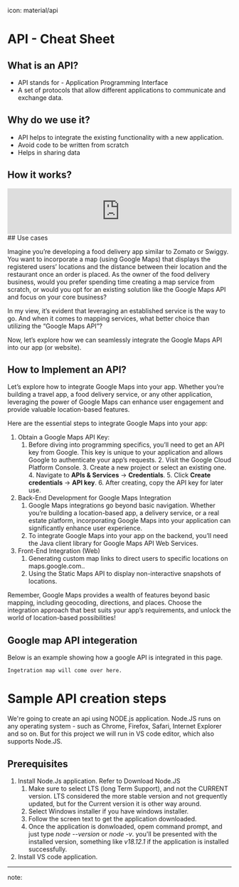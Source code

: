 icon: material/api

# API - Cheat Sheet

## What is an API?

- API stands for - Application Programming Interface
- A set of protocols that allow different applications to communicate and exchange data.

## Why do we use it?

- API helps to integrate the existing functionality with a new application.
- Avoid code to be written from scratch
- Helps in sharing data

## How it works?

<!-- ![API workflow](./img/api.drawio.png) -->

<iframe frameborder="0" style="width:100%;height:102px;" src="https://viewer.diagrams.net/?tags=%7B%7D&highlight=0000ff&edit=_blank&layers=1&nav=1&title=#R7VnbbuM2EP0avxokdX%2BML9kWaIGgWaCPAS0xMhFZVCn6knx9h7rYEqnY3qzcFnADx5YOyRF5znBIjibOfHP4Jmmx%2Fl0kLJsQlBwmzmJCiItD%2BNbAewN4fg2kkic1hE7AM%2F9gNYhbdMsTVjZYDSkhMsWLPhiLPGex6mFUSrHvV3sVWdIDCpoyC3iOaWajf%2FJErWs09NAJ%2F4XxdN0%2BGaOmZEXjt1SKbd48Lxc5q0s2tDXTVC3XNBH7DuQsJ85cCqHqq81hzjLNap%2Bxx09Kj12WLFdXNWj7od7bYbMEWGhuq547s7XaZHCH4fI1E%2FuHnMNAuMhbjGfZXGRCVgYcvKKYwUhmpZLijXVKEPKXD9CVmd3Npuf64R2g6fQ3JjZMyXeoIFkGj971JaKN0umx3rHpk%2BDwCIIap3TcqG7S%2BCT2nb6JUmxlzJpWXeIMQ%2BDN5w0pKlOmLENw0RnPCap0GdaI1IZ3NNs2w7Y06wiU0HLNdEsEN%2Fs1V6wsaKzr7WGW2mqRMPCWg2q9Vn9QUuhBVMPyZvBBU4Rg8HM01WOeo4kHtedVAa5gYqDRIFqZMGtGnxgOqtZQPmAEGxgJjbrwcWY7JhWHyf0bXbHsSZS8ceCVUEpsoALNeKqBGHySyU6Lh6ZACU0fzNhCs7k5pDrqTd%2B2KyZzBjRPeawtzgr5a3WxoAU%2F5%2BvaPjuc9fbWawPcdzbcONv%2BFJe8oIbWnZDkh5%2FPj55DnvE%2B57L30bKo4%2B8rP2jXmxVMcniQZnEB1iBgs6cT1A0nFunHgIhMX9ZuzPP0u1Zh4QAAQUgHi%2FZ3wTcpDCbjK%2FimsQ4SLwmX0DOhR%2Fy4LZmclrt0HEkCp69IS0tHERxOPVuTdvn4GU38y5q0bppQRUtggLXR4LkfDTpajMGKiwxHtWnx0YCjjkBKNP5K5iMa4WAoNpJF4CP0b65kxFzJnOhrK5nj4fOGxlvJgst%2BezFMdxQcDtB2SOmJ1ziCoTRCs%2BUjGQjv9GMr2TSjRW28WgqZXO5YvSKONG%2BOAf04byJr3kT%2BbYJJeFmUNtJ2uB8KujFE%2Bhcqlb4Um2ILRJVw%2FcwkMPHyXezhG5PwAP%2FTIh8pEHuOuTb6FnXhQMgJR6AOe%2BPHnP%2Fy7tlrj3THTa9B4rUxx3WC84bGizmtO9zLuuC6Zjj3v6aRh80Fxr%2BZRsF9zaMAG4dHL%2FyaRj7G5w2NqFF4X%2FPINzVy3K9pFODgvKERNYqstfwP9teWlcrSDlZXdeEoZm6vNjxJdPOZZCX%2FoKvKFLLyA%2FqwTbcKtm5VQg9fswNroBG2A8Q3dlLI3g60VbrbAeJ%2F7iDXbgfapN4d0%2B%2BapxJkZypuRj%2B%2Be%2Fp9xzh%2F%2F5PeTwboLwuRl%2Bx%2B%2BG%2BJPO5r7fxHQG7Ev52puzv%2BXdc8V9j%2BfzP%2BPYt%2Fi%2FeL2Y3hlEZHJzM%2FsaIlj6eyyr%2BeSCUnVmv22xdYVSK1loboa54nNdse3AidYVWauuDs1usH5kP%2FvBgFlhp4KG8djZC3Ju7%2F08HaDPl2Wulm0%2BGKJPW9TQeP9MPTwHwg4cDyfHyz%2FAOCwO3pNXJ9lji9pXeWfwM%3D"></iframe>
## Use cases

Imagine you’re developing a food delivery app similar to Zomato or Swiggy. You want to incorporate a map (using Google Maps) that displays the registered users’ locations and the distance between their location and the restaurant once an order is placed. As the owner of the food delivery business, would you prefer spending time creating a map service from scratch, or would you opt for an existing solution like the Google Maps API and focus on your core business?

In my view, it’s evident that leveraging an established service is the way to go. And when it comes to mapping services, what better choice than utilizing the “Google Maps API”?

Now, let’s explore how we can seamlessly integrate the Google Maps API into our app (or website).

## How to Implement an API?

Let’s explore how to integrate Google Maps into your app. Whether you’re building a travel app, a food delivery service, or any other application, leveraging the power of Google Maps can enhance user engagement and provide valuable location-based features.

Here are the essential steps to integrate Google Maps into your app:

1.  Obtain a Google Maps API Key:
    1. Before diving into programming specifics, you’ll need to get an API key from Google. This key is unique to your application and allows Google to authenticate your app’s requests. 2. Visit the Google Cloud Platform Console. 3. Create a new project or select an existing one. 4. Navigate to **APIs & Services** -> **Credentials**. 5. Click **Create credentials** -> **API key**. 6. After creating, copy the API key for later use.
2.  Back-End Development for Google Maps Integration
    1.  Google Maps integrations go beyond basic navigation. Whether you’re building a location-based app, a delivery service, or a real estate platform, incorporating Google Maps into your application can significantly enhance user experience.
    2.  To integrate Google Maps into your app on the backend, you’ll need the Java client library for Google Maps API Web Services.
3.  Front-End Integration (Web)
    1.  Generating custom map links to direct users to specific locations on maps.google.com..
    2.  Using the Static Maps API to display non-interactive snapshots of locations.

Remember, Google Maps provides a wealth of features beyond basic mapping, including geocoding, directions, and places. Choose the integration approach that best suits your app’s requirements, and unlock the world of location-based possibilities!

## Google map API integeration

Below is an example showing how a google API is integrated in this page.

```
Ingetration map will come over here.
```

# Sample API creation steps

We're going to create an api using NODE.js application. Node.JS runs on any operating system - such as Chrome, Firefox, Safari, Internet Explorer and so on. But for this project we will run in VS code editor, which also supports Node.JS.

## Prerequisites

1.  Install Node.Js application. Refer to Download Node.JS
    1.  Make sure to select LTS (long Term Support), and not the CURRENT version. LTS considered the more stable version and not grequently updated, but for the Current version it is other way around.
    2.  Select Windows installer if you have windows installer.
    3.  Follow the screen text to get the application downloaded.
    4.  Once the application is donwloaded, opem command prompt, and just type <em>node --version</em> or <em>node -v</em>. you'll be presented with the installed version, something like <em>v18.12.1</em> if the application is installed successfully.
2.  Install VS code application.

---

note:
